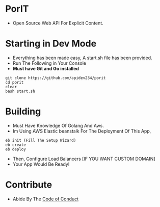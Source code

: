 # PorIT
- Open Source Web API For Explicit Content.

# Starting in Dev Mode
- Everything has been made easy, A start.sh file has been provided.
- Run The Following in Your Console
- **Must have Git and Go installed**
```
git clone https://github.com/apidev234/porit
cd porit
clear
bash start.sh
```

# Building
- Must Have Knowledge Of Golang And Aws.
- Im Using AWS Elastic beanstalk For The Deployment Of This App,
```
eb init (Fill The Setup Wizard) 
eb create
eb deploy
```
- Then, Configure Load Balancers [IF YOU WANT CUSTOM DOMAIN]
- Your App Would Be Ready!



# Contribute
- Abide By The [Code of Conduct](https://github.com/apidev234/porit/blob/main/CODE_OF_CONDUCT.md)
